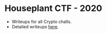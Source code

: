 # Houseplant CTF - 2020
* Writeups for all Crypto challs.
* Detailed writeups [here](https://www.zsquare.org/post/houseplant-ctf-2020-crypto-writeups).
